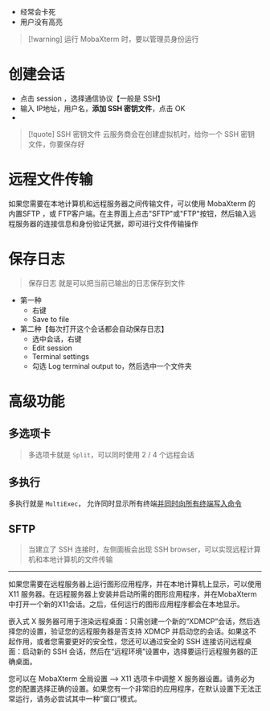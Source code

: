 - 经常会卡死
- 用户没有高亮

>[!warning] 运行 MobaXterm 时，要以管理员身份运行

# 创建会话
- 点击 session ，选择通信协议【一般是 SSH】
- 输入 IP地址，用户名，**添加 SSH 密钥文件**，点击 OK
- 

>[!quote] SSH 密钥文件
>云服务商会在创建虚拟机时，给你一个 SSH 密钥文件，你要保存好


# 远程文件传输
如果您需要在本地计算机和远程服务器之间传输文件，可以使用 MobaXterm 的内置SFTP ，或 FTP客户端。在主界面上点击"SFTP"或"FTP"按钮，然后输入远程服务器的连接信息和身份验证凭据，即可进行文件传输操作



# 保存日志
> 保存日志 就是可以把当前已输出的日志保存到文件

- 第一种
	- 右键
	- Save to file
- 第二种【每次打开这个会话都会自动保存日志】
	- 选中会话，右键
	- Edit session
	- Terminal settings
	- 勾选 Log terminal output to，然后选中一个文件夹

# 高级功能
## 多选项卡
> 多选项卡就是 `Split`，可以同时使用 2 / 4 个远程会话


## 多执行
多执行就是 `MultiExec`， 允许同时显示所有终端<u>并同时向所有终端写入命令</u>

## SFTP
> 当建立了 SSH 连接时，左侧面板会出现 SSH browser，可以实现远程计算机和本地计算机的文件传输

---

如果您需要在远程服务器上运行图形应用程序，并在本地计算机上显示，可以使用 X11 服务器。在远程服务器上安装并启动所需的图形应用程序，并在MobaXterm中打开一个新的X11会话。之后，任何运行的图形应用程序都会在本地显示。

嵌入式 X 服务器可用于渲染远程桌面：只需创建一个新的“XDMCP”会话，然后选择您的设置，验证您的远程服务器是否支持 XDMCP 并启动您的会话。如果这不起作用，或者您需要更好的安全性，您还可以通过安全的 SSH 连接访问远程桌面：启动新的 SSH 会话，然后在“远程环境”设置中，选择要运行远程服务器的正确桌面。

您可以在 MobaXterm 全局设置 --> X11 选项卡中调整 X 服务器设置。请务必为您的配置选择正确的设置。如果您有一个非常旧的应用程序，在默认设置下无法正常运行，请务必尝试其中一种“窗口”模式。





































